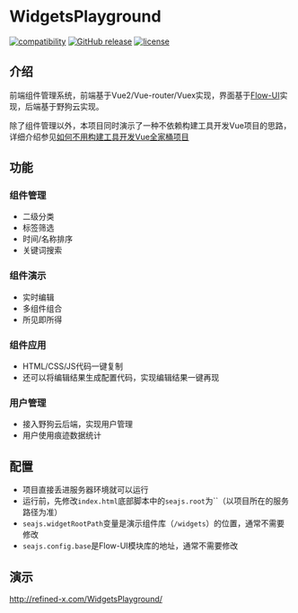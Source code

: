 # WidgetsPlayground

[![compatibility](https://img.shields.io/badge/compatibility-MicrosoftEdge%2B-orange.svg)]() [![GitHub release](https://img.shields.io/github/release/tower1229/WidgetsPlayground.svg)]() [![license](https://img.shields.io/github/license/tower1229/WidgetsPlayground.svg)]()

## 介绍

前端组件管理系统，前端基于Vue2/Vue-router/Vuex实现，界面基于[Flow-UI](http://flow-ui.refined-x.com/)实现，后端基于野狗云实现。

除了组件管理以外，本项目同时演示了一种不依赖构建工具开发Vue项目的思路，详细介绍参见[如何不用构建工具开发Vue全家桶项目](https://refined-x.com/2017/10/28/%E5%A6%82%E4%BD%95%E4%B8%8D%E7%94%A8%E6%9E%84%E5%BB%BA%E5%B7%A5%E5%85%B7%E5%BC%80%E5%8F%91Vue%E5%85%A8%E5%AE%B6%E6%A1%B6%E9%A1%B9%E7%9B%AE/)

## 功能

### 组件管理
- 二级分类
- 标签筛选
- 时间/名称排序
- 关键词搜索

### 组件演示
- 实时编辑
- 多组件组合
- 所见即所得

### 组件应用
- HTML/CSS/JS代码一键复制
- 还可以将编辑结果生成配置代码，实现编辑结果一键再现

### 用户管理
- 接入野狗云后端，实现用户管理
- 用户使用痕迹数据统计

## 配置
- 项目直接丢进服务器环境就可以运行
- 运行前，先修改`index.html`底部脚本中的`seajs.root`为``（以项目所在的服务路径为准）
- `seajs.widgetRootPath`变量是演示组件库（`/widgets`）的位置，通常不需要修改
- `seajs.config.base`是Flow-UI模块库的地址，通常不需要修改

## 演示 
http://refined-x.com/WidgetsPlayground/
